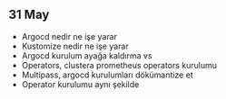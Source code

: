 ## 31 May
- Argocd nedir ne işe yarar
- Kustomize nedir ne işe yarar
- Argocd kurulum ayağa kaldırma vs
- Operators, clustera prometheus operators kurulumu
- Multipass, argocd kurulumları dökümantize et
- Operator kurulumu aynı şekilde

